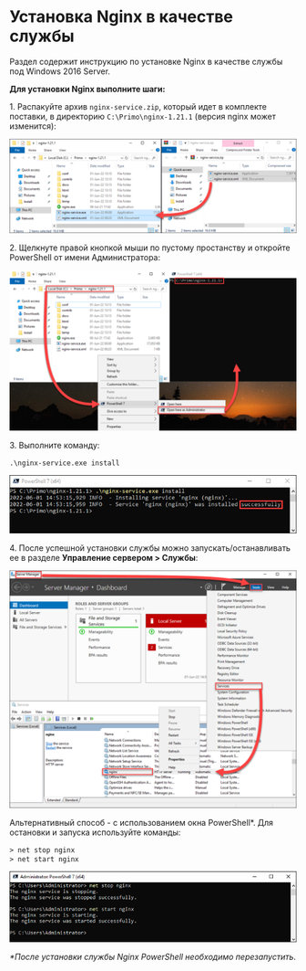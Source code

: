 # Установка Nginx в качестве службы 
Раздел содержит инструкцию по установке Nginx в качестве службы под Windows 2016 Server.

**Для установки Nginx выполните шаги:**

1\. Распакуйте архив `nginx-service.zip`, который идет в комплекте поставки, в директорию `C:\Primo\nginx-1.21.1` (версия nginx может изменится):

![](<../../../.gitbook/assets/install-nginx-1.png>)

2\.	Щелкнуте правой кнопкой мыши по пустому простанству и откройте PowerShell от имени Администратора:

![](<../../../.gitbook/assets/install-nginx-2.png>)

3\. Выполните команду:
```
.\nginx-service.exe install
```
![](<../../../.gitbook/assets/install-nginx-3.png>)

4\. После успешной установки службы можно запускать/останавливать ее в разделе **Управление сервером > Службы**:

![](<../../../.gitbook/assets/install-nginx-4.png>)

Альтернативный способ - с использованием окна PowerShell*. Для остановки и запуска используйте команды:
```
> net stop nginx
> net start nginx
```

![](<../../../.gitbook/assets/install-nginx-5.png>)

*\*После установки службы Nginx PowerShell необходимо перезапустить*.
